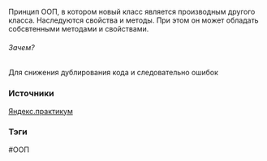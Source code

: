 Принцип ООП, в котором новый класс является производным другого класса.
Наследуются свойства и методы.
При этом он может обладать собсвтенными методами и свойствами.


###### Зачем?

Для снижения дублирования кода и следовательно ошибок


### Источники
[Яндекс.практикум](https://practicum.yandex.ru/learn/high-education-web-developer-magistr/courses/dcbe5700-0747-4b6d-aeec-7c089f3c8951/sprints/236862/topics/66851ca6-9f92-4558-9edd-f30d13cdd317/lessons/ab258f37-c924-498e-8e1d-23cdfb943a80/)


### Тэги
#ООП